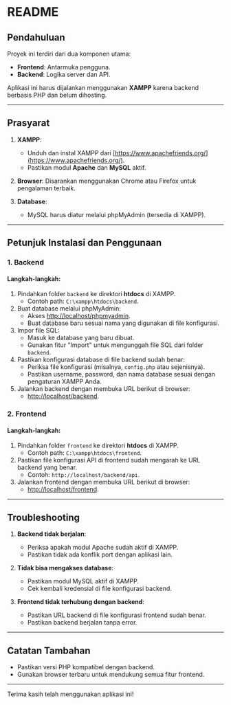 # README

## Pendahuluan
Proyek ini terdiri dari dua komponen utama:
- **Frontend**: Antarmuka pengguna.
- **Backend**: Logika server dan API.

Aplikasi ini harus dijalankan menggunakan **XAMPP** karena backend berbasis PHP dan belum dihosting.

---

## Prasyarat

1. **XAMPP**:
   - Unduh dan instal XAMPP dari [https://www.apachefriends.org/](https://www.apachefriends.org/).
   - Pastikan modul **Apache** dan **MySQL** aktif.

2. **Browser**: Disarankan menggunakan Chrome atau Firefox untuk pengalaman terbaik.

3. **Database**:
   - MySQL harus diatur melalui phpMyAdmin (tersedia di XAMPP).

---

## Petunjuk Instalasi dan Penggunaan

### 1. Backend

#### Langkah-langkah:
1. Pindahkan folder `backend` ke direktori **htdocs** di XAMPP.
   - Contoh path: `C:\xampp\htdocs\backend`.
2. Buat database melalui phpMyAdmin:
   - Akses [http://localhost/phpmyadmin](http://localhost/phpmyadmin).
   - Buat database baru sesuai nama yang digunakan di file konfigurasi.
3. Impor file SQL:
   - Masuk ke database yang baru dibuat.
   - Gunakan fitur "Import" untuk mengunggah file SQL dari folder `backend`.
4. Pastikan konfigurasi database di file backend sudah benar:
   - Periksa file konfigurasi (misalnya, `config.php` atau sejenisnya).
   - Pastikan username, password, dan nama database sesuai dengan pengaturan XAMPP Anda.
5. Jalankan backend dengan membuka URL berikut di browser:
   - [http://localhost/backend](http://localhost/backend).

### 2. Frontend

#### Langkah-langkah:
1. Pindahkan folder `frontend` ke direktori **htdocs** di XAMPP.
   - Contoh path: `C:\xampp\htdocs\frontend`.
2. Pastikan file konfigurasi API di frontend sudah mengarah ke URL backend yang benar.
   - Contoh: `http://localhost/backend/api`.
3. Jalankan frontend dengan membuka URL berikut di browser:
   - [http://localhost/frontend](http://localhost/frontend).

---

## Troubleshooting

1. **Backend tidak berjalan**:
   - Periksa apakah modul Apache sudah aktif di XAMPP.
   - Pastikan tidak ada konflik port dengan aplikasi lain.

2. **Tidak bisa mengakses database**:
   - Pastikan modul MySQL aktif di XAMPP.
   - Cek kembali kredensial di file konfigurasi backend.

3. **Frontend tidak terhubung dengan backend**:
   - Pastikan URL backend di file konfigurasi frontend sudah benar.
   - Pastikan backend berjalan tanpa error.

---

## Catatan Tambahan
- Pastikan versi PHP kompatibel dengan backend.
- Gunakan browser terbaru untuk mendukung semua fitur frontend.

---

Terima kasih telah menggunakan aplikasi ini!

